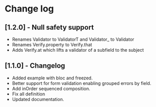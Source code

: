 # Change log
## [1.2.0] - Null safety support

- Renames Validator to ValidatorT and Validator_ to Validator
- Renames Verify.property to Verify.that
- Adds Verify.at which lifts a validator of a subfield to the subject

## [1.1.0] - Changelog

- Added example with bloc and freezed.
- Better support for form validation enabling grouped errors by field.
- Add inOrder sequenced composition. 
- Fix all definition
- Updated documentation.
